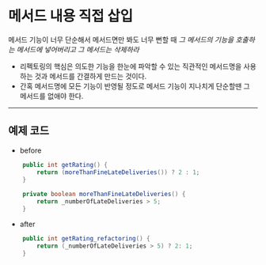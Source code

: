 # 메서드 내용 직접 삽입

메서드 기능이 너무 단순해서 메서드면만 봐도 너무 뻔할 때
*그 메서드의 기능을 호출하는 메서드에 넣어버리고 그 메서드는 삭제하라*
* 리펙토링의 핵심은 의도한 기능을 한눈에 파악할 수 있는 직관적인 메서드명을 사용하는 것과 메서드를 간결하게 만드는 것이다.
* 간혹 메서드명에 모든 기능이 반영될 정도로 메서드 기능이 지나치게 단순할땐 그 메서드를 없애야 한다.

---

## 예제 코드

* before
```java
	public int getRating() {
		return (moreThanFineLateDeliveries()) ? 2 : 1;
	}
	
	private boolean moreThanFineLateDeliveries() {
		return _numberOfLateDeliveries > 5;
	}
```
* after
```java
	public int getRating_refactoring() {
		return (_numberOfLateDeliveries > 5) ? 2: 1;
	}
```
